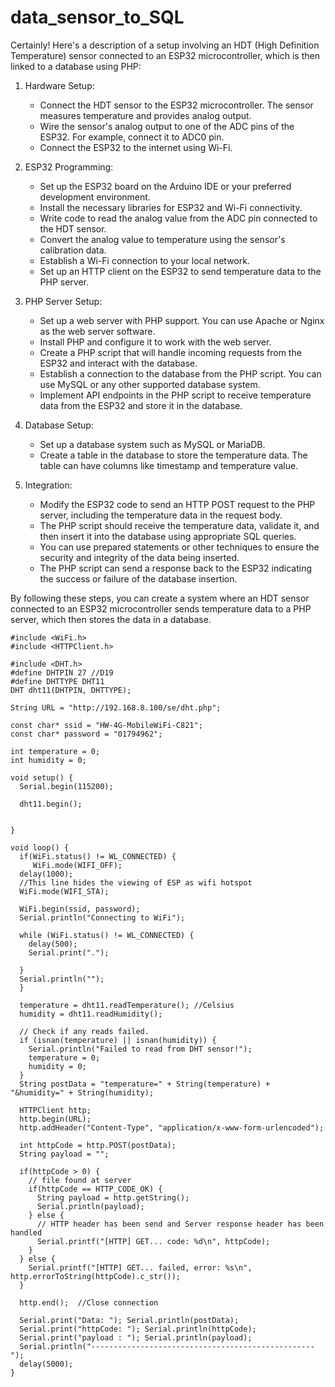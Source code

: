 # data_sensor_to_SQL


Certainly! Here's a description of a setup involving an HDT (High Definition Temperature) sensor connected to an ESP32 microcontroller, which is then linked to a database using PHP:

1. Hardware Setup:
   - Connect the HDT sensor to the ESP32 microcontroller. The sensor measures temperature and provides analog output.
   - Wire the sensor's analog output to one of the ADC pins of the ESP32. For example, connect it to ADC0 pin.
   - Connect the ESP32 to the internet using Wi-Fi.

2. ESP32 Programming:
   - Set up the ESP32 board on the Arduino IDE or your preferred development environment.
   - Install the necessary libraries for ESP32 and Wi-Fi connectivity.
   - Write code to read the analog value from the ADC pin connected to the HDT sensor.
   - Convert the analog value to temperature using the sensor's calibration data.
   - Establish a Wi-Fi connection to your local network.
   - Set up an HTTP client on the ESP32 to send temperature data to the PHP server.

3. PHP Server Setup:
   - Set up a web server with PHP support. You can use Apache or Nginx as the web server software.
   - Install PHP and configure it to work with the web server.
   - Create a PHP script that will handle incoming requests from the ESP32 and interact with the database.
   - Establish a connection to the database from the PHP script. You can use MySQL or any other supported database system.
   - Implement API endpoints in the PHP script to receive temperature data from the ESP32 and store it in the database.

4. Database Setup:
   - Set up a database system such as MySQL or MariaDB.
   - Create a table in the database to store the temperature data. The table can have columns like timestamp and temperature value.

5. Integration:
   - Modify the ESP32 code to send an HTTP POST request to the PHP server, including the temperature data in the request body.
   - The PHP script should receive the temperature data, validate it, and then insert it into the database using appropriate SQL queries.
   - You can use prepared statements or other techniques to ensure the security and integrity of the data being inserted.
   - The PHP script can send a response back to the ESP32 indicating the success or failure of the database insertion.

By following these steps, you can create a system where an HDT sensor connected to an ESP32 microcontroller sends temperature data to a PHP server, which then stores the data in a database.



```
#include <WiFi.h>
#include <HTTPClient.h>

#include <DHT.h> 
#define DHTPIN 27 //D19 
#define DHTTYPE DHT11 
DHT dht11(DHTPIN, DHTTYPE); 

String URL = "http://192.168.8.100/se/dht.php";

const char* ssid = "HW-4G-MobileWiFi-C821"; 
const char* password = "01794962"; 

int temperature = 0;
int humidity = 0;

void setup() {
  Serial.begin(115200);

  dht11.begin(); 
  
  
}

void loop() {
  if(WiFi.status() != WL_CONNECTED) {
     WiFi.mode(WIFI_OFF);
  delay(1000);
  //This line hides the viewing of ESP as wifi hotspot
  WiFi.mode(WIFI_STA);
  
  WiFi.begin(ssid, password);
  Serial.println("Connecting to WiFi");
  
  while (WiFi.status() != WL_CONNECTED) {
    delay(500);
    Serial.print(".");
    
  }
  Serial.println("");
  }

  temperature = dht11.readTemperature(); //Celsius
  humidity = dht11.readHumidity();
  
  // Check if any reads failed.
  if (isnan(temperature) || isnan(humidity)) {
    Serial.println("Failed to read from DHT sensor!");
    temperature = 0;
    humidity = 0;
  }
  String postData = "temperature=" + String(temperature) + "&humidity=" + String(humidity);
  
  HTTPClient http;
  http.begin(URL);
  http.addHeader("Content-Type", "application/x-www-form-urlencoded");
  
  int httpCode = http.POST(postData);
  String payload = "";

  if(httpCode > 0) {
    // file found at server
    if(httpCode == HTTP_CODE_OK) {
      String payload = http.getString();
      Serial.println(payload);
    } else {
      // HTTP header has been send and Server response header has been handled
      Serial.printf("[HTTP] GET... code: %d\n", httpCode);
    }
  } else {
    Serial.printf("[HTTP] GET... failed, error: %s\n", http.errorToString(httpCode).c_str());
  }
  
  http.end();  //Close connection

  Serial.print("Data: "); Serial.println(postData);
  Serial.print("httpCode: "); Serial.println(httpCode);
  Serial.print("payload : "); Serial.println(payload);
  Serial.println("--------------------------------------------------");
  delay(5000);
}
```
